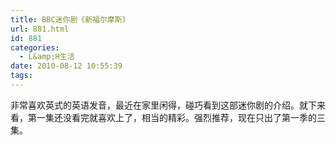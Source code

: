 ```yaml
---
title: BBC迷你剧《新福尔摩斯》
url: 881.html
id: 881
categories:
  - L&amp;H生活
date: 2010-08-12 10:55:39
tags:
---
```


非常喜欢英式的英语发音，最近在家里闲得，碰巧看到这部迷你剧的介绍。就下来看，第一集还没看完就喜欢上了，相当的精彩。强烈推荐，现在只出了第一季的三集。